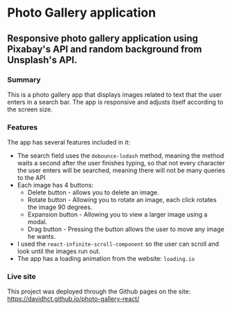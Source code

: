 # Photo Gallery application

## Responsive photo gallery application using Pixabay's API and random background from Unsplash's API.

### Summary

This is a photo gallery app that displays images related to text that the user enters in a search bar.
The app is responsive and adjusts itself according to the screen size.

### Features

The app has several features included in it:

- The search field uses the `debounce-lodash` method, meaning the method waits a second after the user finishes typing, so that not every character the user enters will be searched, meaning there will not be many queries to the API
- Each image has 4 buttons:
  - Delete button - allows you to delete an image.
  - Rotate button - Allowing you to rotate an image, each click rotates the image 90 degrees.
  - Expansion button - Allowing you to view a larger image using a modal.
  - Drag button - Pressing the button allows the user to move any image he wants.
- I used the `react-infinite-scroll-component` so the user can scroll and look until the images run out.
- The app has a loading animation from the website: `loading.io`

### Live site

This project was deployed through the Github pages on the site: https://davidhct.github.io/photo-gallery-react/

